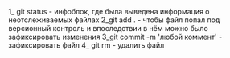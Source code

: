 1_ git status - инфоблок, где была выведена информация о неотслеживаемых файлах
2_git add . - чтобы файл попал под версионный контроль и впоследствии в нём можно было зафиксировать изменения
3_git commit -m 'любой коммент' - зафиксировать файл
4_ git rm - удалить файл